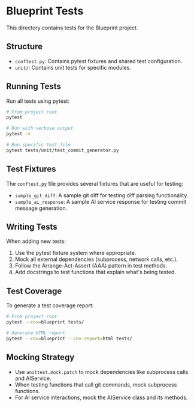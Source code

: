 # Blueprint Tests

This directory contains tests for the Blueprint project.

## Structure

- `conftest.py`: Contains pytest fixtures and shared test configuration.
- `unit/`: Contains unit tests for specific modules.

## Running Tests

Run all tests using pytest:

```bash
# From project root
pytest

# Run with verbose output
pytest -v

# Run specific test file
pytest tests/unit/test_commit_generator.py
```

## Test Fixtures

The `conftest.py` file provides several fixtures that are useful for testing:

- `sample_git_diff`: A sample git diff for testing diff parsing functionality.
- `sample_ai_response`: A sample AI service response for testing commit message generation.

## Writing Tests

When adding new tests:

1. Use the pytest fixture system where appropriate.
2. Mock all external dependencies (subprocess, network calls, etc.).
3. Follow the Arrange-Act-Assert (AAA) pattern in test methods.
4. Add docstrings to test functions that explain what's being tested.

## Test Coverage

To generate a test coverage report:

```bash
# From project root
pytest --cov=blueprint tests/

# Generate HTML report
pytest --cov=blueprint --cov-report=html tests/
```

## Mocking Strategy

- Use `unittest.mock.patch` to mock dependencies like subprocess calls and AIService.
- When testing functions that call git commands, mock subprocess functions.
- For AI service interactions, mock the AIService class and its methods.
